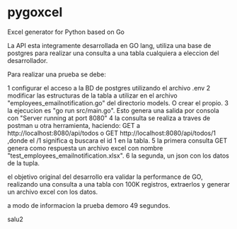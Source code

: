 # pygoxcel
Excel generator for Python based on Go

La API esta integramente desarrollada en GO lang, utiliza una base de postgres para realizar una consulta a una tabla cualquiera a eleccion del desarrollador.

Para realizar una prueba se debe:

1 configurar el acceso a la BD de postgres utilizando el archivo .env 
2 modificar las estructuras de la tabla a utilizar en el archivo "employees_emailnotification.go" del directorio models. O crear el propio.
3 la ejecucion es  "go run src/main.go". Esto genera una salida por consola con "Server running at port 8080"
4 la consulta se realiza a traves de postman u otra herramienta, haciendo:
GET a http://localhost:8080/api/todos o GET http://localhost:8080/api/todos/1 ,donde el /1 significa q buscara el id 1 en la tabla.
5 la primera consulta GET genera como respuesta un archivo excel con nombre "test_employees_emailnotification.xlsx".
6 la segunda, un json con los datos de la tupla.

el objetivo original del desarrollo era validar la performance de GO, realizando una consulta a una tabla con 100K registros, 
extraerlos y generar un archivo excel con los datos.

a modo de informacion la prueba demoro 49 segundos.

salu2
